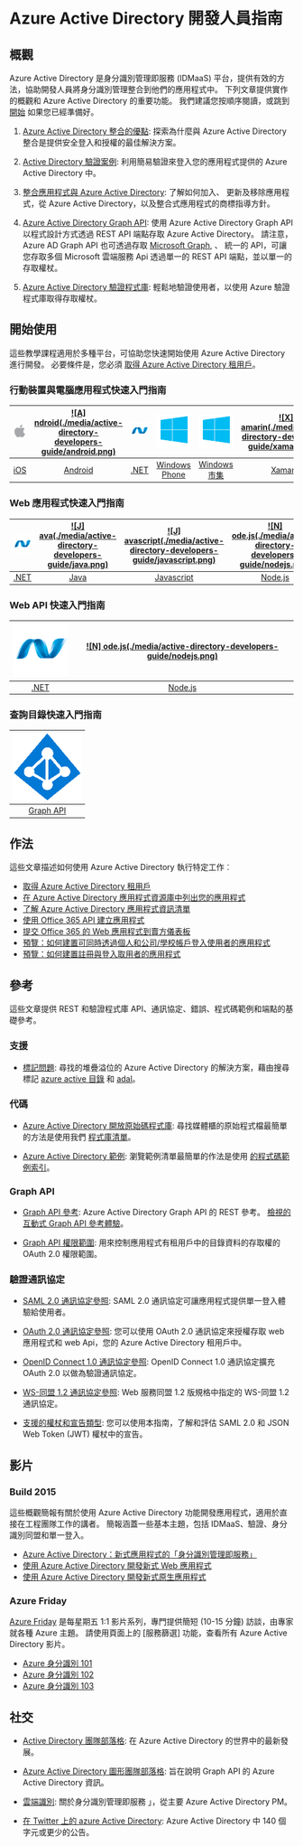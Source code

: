 <properties
   pageTitle="Azure Active Directory 開發人員指南 | Microsoft Azure"
   description="本文提供 Azure Active Directory 開發人員導向資源的完整指南。"
   services="active-directory"
   documentationCenter="dev-center-name"
   authors="msmbaldwin"
   manager="mbaldwin"
   editor=""/>

<tags
   ms.service="active-directory"
   ms.devlang="na"
   ms.topic="article"
   ms.tgt_pltfrm="na"
   ms.workload="identity"
   ms.date="12/10/2015"
   ms.author="mbaldwin"/>


# Azure Active Directory 開發人員指南

## 概觀
Azure Active Directory 是身分識別管理即服務 (IDMaaS) 平台，提供有效的方法，協助開發人員將身分識別管理整合到他們的應用程式中。 下列文章提供實作的概觀和 Azure Active Directory 的重要功能。 我們建議您按順序閱讀，或跳到 [開始](#getting-started) 如果您已經準備好。


1. [Azure Active Directory 整合的優點](active-directory-how-to-integrate.md): 探索為什麼與 Azure Active Directory 整合是提供安全登入和授權的最佳解決方案。

1. [Active Directory 驗證案例](active-directory-authentication-scenarios.md): 利用簡易驗證來登入您的應用程式提供的 Azure Active Directory 中。

1. [整合應用程式與 Azure Active Directory](active-directory-integrating-applications.md): 了解如何加入、 更新及移除應用程式，從 Azure Active Directory，以及整合式應用程式的商標指導方針。

1. [Azure Active Directory Graph API](active-directory-graph-api.md): 使用 Azure Active Directory Graph API 以程式設計方式透過 REST API 端點存取 Azure Active Directory。 請注意，Azure AD Graph API 也可透過存取 [Microsoft Graph](https://graph.microsoft.io/), 、 統一的 API，可讓您存取多個 Microsoft 雲端服務 Api 透過單一的 REST API 端點，並以單一的存取權杖。

1. [Azure Active Directory 驗證程式庫](active-directory-authentication-libraries.md): 輕鬆地驗證使用者，以使用 Azure 驗證程式庫取得存取權杖。


## 開始使用

這些教學課程適用於多種平台，可協助您快速開始使用 Azure Active Directory 進行開發。 必要條件是，您必須 [取得 Azure Active Directory 租用戶](active-directory-howto-tenant.md)。

### 行動裝置與電腦應用程式快速入門指南

|[![i作業系統](./media/active-directory-developers-guide/ios.png)](active-directory-devquickstarts-ios.md)|[![A] ndroid(./media/active-directory-developers-guide/android.png)](active-directory-devquickstarts-android.md)|[![.NET](./media/active-directory-developers-guide/net.png)](active-directory-devquickstarts-dotnet.md)| [![Windows 電話](./media/active-directory-developers-guide/windows.png)](active-directory-devquickstarts-windowsphone.md)|[![Windows 存放區](./media/active-directory-developers-guide/windows.png)](active-directory-devquickstarts-windowsstore.md)|[![X] amarin(./media/active-directory-developers-guide/xamarin.png)](active-directory-devquickstarts-xamarin.md)|[![C] ordova(./media/active-directory-developers-guide/cordova.png)](active-directory-devquickstarts-cordova.md)
|:--:|:--:|:--:|:--:|:--:|:--:|:--:
|[iOS](active-directory-devquickstarts-ios.md)|[Android](active-directory-devquickstarts-android.md)|[.NET](active-directory-devquickstarts-dotnet.md)|[Windows Phone](active-directory-devquickstarts-windowsphone.md)|[Windows 市集](active-directory-devquickstarts-windowsstore.md)|[Xamarin](active-directory-devquickstarts-xamarin.md)|[Cordova](active-directory-devquickstarts-cordova.md)

### Web 應用程式快速入門指南

|[![.NET](./media/active-directory-developers-guide/net.png)](active-directory-devquickstarts-webapp-dotnet.md)|[![J] ava(./media/active-directory-developers-guide/java.png)](active-directory-devquickstarts-webapp-java.md)|[![J] avascript(./media/active-directory-developers-guide/javascript.png)](active-directory-devquickstarts-angular.md)|[![N] ode.js(./media/active-directory-developers-guide/nodejs.png)](active-directory-devquickstarts-openidconnect-nodejs.md)
|:--:|:--:|:--:|:--:|
|[.NET](active-directory-devquickstarts-webapp-dotnet.md)|[Java](active-directory-devquickstarts-webapp-java.md)|[Javascript](active-directory-devquickstarts-angular.md)|[Node.js](active-directory-devquickstarts-openidconnect-nodejs.md)

### Web API 快速入門指南

|[![.NET](./media/active-directory-developers-guide/net.png)](active-directory-devquickstarts-webapi-dotnet.md)|[![N] ode.js(./media/active-directory-developers-guide/nodejs.png)](active-directory-devquickstarts-webapi-nodejs.md)
|:--:|:--:|
|[.NET](active-directory-devquickstarts-webapi-dotnet.md)|[Node.js](active-directory-devquickstarts-webapi-nodejs.md)

### 查詢目錄快速入門指南

| [![.NET](./media/active-directory-developers-guide/graph.png)](active-directory-graph-api-quickstart.md)|
|:--:|
|[Graph API](active-directory-graph-api-quickstart.md)|

## 作法

這些文章描述如何使用 Azure Active Directory 執行特定工作︰

- [取得 Azure Active Directory 租用戶](active-directory-howto-tenant.md)
- [在 Azure Active Directory 應用程式資源庫中列出您的應用程式](active-directory-app-gallery-listing.md)
- [了解 Azure Active Directory 應用程式資訊清單](active-directory-application-manifest.md)
- [使用 Office 365 API 建立應用程式](https://msdn.microsoft.com/office/office365/howto/getting-started-Office-365-APIs)
- [提交 Office 365 的 Web 應用程式到賣方儀表板](https://msdn.microsoft.com/office/office365/howto/submit-web-apps-seller-dashboard)
- [預覽：如何建置可同時透過個人和公司/學校帳戶登入使用者的應用程式](active-directory-appmodel-v2-overview.md)
- [預覽：如何建置註冊與登入取用者的應用程式](active-directory-b2c-overview.md)


## 參考

這些文章提供 REST 和驗證程式庫 API、通訊協定、錯誤、程式碼範例和端點的基礎參考。  

###  支援
- [標記問題](http://stackoverflow.com/questions/tagged/azure-active-directory): 尋找的堆疊溢位的 Azure Active Directory 的解決方案，藉由搜尋標記 [azure active 目錄](http://stackoverflow.com/questions/tagged/azure-active-directory) 和 [adal](http://stackoverflow.com/questions/tagged/adal)。

### 代碼

- [Azure Active Directory 開放原始碼程式庫](http://github.com/AzureAD): 尋找媒體櫃的原始程式檔最簡單的方法是使用我們 [程式庫清單](active-directory-authentication-libraries.md)。

- [Azure Active Directory 範例](http://github.com/AzureADSamples): 瀏覽範例清單最簡單的作法是使用 [的程式碼範例索引](active-directory-code-samples.md)。


### Graph API

- [Graph API 參考](https://msdn.microsoft.com/library/azure/hh974476.aspx): Azure Active Directory Graph API 的 REST 參考。 [檢視的互動式 Graph API 參考體驗](https://msdn.microsoft.com/Library/Azure/Ad/Graph/api/api-catalog)。

- [Graph API 權限範圍](https://msdn.microsoft.com/Library/Azure/Ad/Graph/api/graph-api-permission-scopes): 用來控制應用程式有租用戶中的目錄資料的存取權的 OAuth 2.0 權限範圍。


### 驗證通訊協定

- [SAML 2.0 通訊協定參照](https://msdn.microsoft.com/library/azure/dn195591.aspx): SAML 2.0 通訊協定可讓應用程式提供單一登入體驗給使用者。


- [OAuth 2.0 通訊協定參照](https://msdn.microsoft.com/library/azure/dn645545.aspx): 您可以使用 OAuth 2.0 通訊協定來授權存取 web 應用程式和 web Api，您的 Azure Active Directory 租用戶中。


- [OpenID Connect 1.0 通訊協定參照](https://msdn.microsoft.com/library/azure/dn645541.aspx): OpenID Connect 1.0 通訊協定擴充 OAuth 2.0 以做為驗證通訊協定。


- [WS-同盟 1.2 通訊協定參照](https://msdn.microsoft.com/library/azure/dn903702.aspx): Web 服務同盟 1.2 版規格中指定的 WS-同盟 1.2 通訊協定。

- [支援的權杖和宣告類型](active-directory-token-and-claims.md): 您可以使用本指南，了解和評估 SAML 2.0 和 JSON Web Token (JWT) 權杖中的宣告。

## 影片

### Build 2015

這些概觀簡報有關於使用 Azure Active Directory 功能開發應用程式，適用於直接在工程團隊工作的講者。 簡報涵蓋一些基本主題，包括 IDMaaS、驗證、身分識別同盟和單一登入。

- [Azure Active Directory：新式應用程式的「身分識別管理即服務」](http://azure.microsoft.com/documentation/videos/build-2015-azure-active-directory-identity-management-as-a-service-for-modern-applications)
- [使用 Azure Active Directory 開發新式 Web 應用程式](http://azure.microsoft.com/documentation/videos/build-2015-develop-modern-web-applications-with-azure-active-directory)
- [使用 Azure Active Directory 開發新式原生應用程式](http://azure.microsoft.com/documentation/videos/build-2015-develop-modern-native-applications-with-azure-active-directory)

### Azure Friday
[Azure Friday](http://azure.microsoft.com/documentation/videos/azure-friday/) 是每星期五 1:1 影片系列，專門提供簡短 (10-15 分鐘) 訪談，由專家就各種 Azure 主題。  請使用頁面上的 [服務篩選] 功能，查看所有 Azure Active Directory 影片。

- [Azure 身分識別 101](http://azure.microsoft.com/documentation/videos/azure-identity-basics/)
- [Azure 身分識別 102](http://azure.microsoft.com/documentation/videos/azure-identity-creating-active-directory/)
- [Azure 身分識別 103](http://azure.microsoft.com/documentation/videos/azure-identity-application-to-authenticate/)

## 社交

- [Active Directory 團隊部落格](http://blogs.technet.com/b/ad/): 在 Azure Active Directory 的世界中的最新發展。

- [Azure Active Directory 圖形團隊部落格](http://blogs.msdn.com/b/aadgraphteam): 旨在說明 Graph API 的 Azure Active Directory 資訊。

- [雲端識別](http://www.cloudidentity.net): 關於身分識別管理即服務 」，從主要 Azure Active Directory PM。  

- [在 Twitter 上的 azure Active Directory](https://twitter.com/azuread): Azure Active Directory 中 140 個字元或更少的公告。

